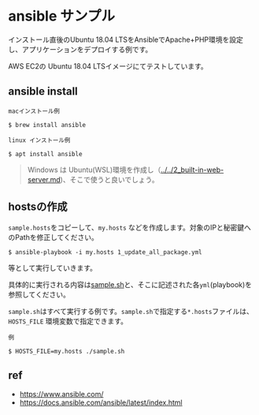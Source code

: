 # ansible サンプル

インストール直後のUbuntu 18.04 LTSをAnsibleでApache+PHP環境を設定し、アプリケーションをデプロイする例です。

AWS EC2の Ubuntu 18.04 LTSイメージにてテストしています。

## ansible install

`macインストール例`
```
$ brew install ansible
```

`linux インストール例`
```
$ apt install ansible
```

> Windows は Ubuntu(WSL)環境を作成し（[../../2_built-in-web-server.md](参考情報))、そこで使うと良いでしょう。

## hostsの作成

`sample.hosts`をコピーして、`my.hosts` などを作成します。対象のIPと秘密鍵へのPathを修正してください。

```
$ ansible-playbook -i my.hosts 1_update_all_package.yml
```

等として実行していきます。

具体的に実行される内容は[sample.sh](sample.sh)と、そこに記述された各`yml`(playbook)を参照してください。

`sample.sh`はすべて実行する例です。`sample.sh`で指定する`*.hosts`ファイルは、`HOSTS_FILE` 環境変数で指定できます。

`例`
```
$ HOSTS_FILE=my.hosts ./sample.sh
```

## ref

- https://www.ansible.com/
- https://docs.ansible.com/ansible/latest/index.html

